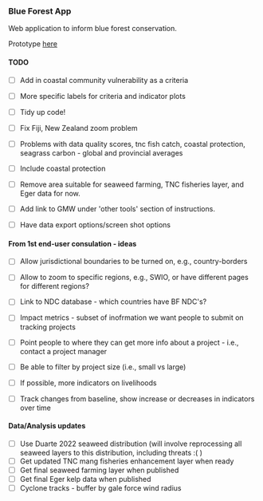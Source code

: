 ### Blue Forest App

Web application to inform blue forest conservation.

Prototype [here](https://global-wetlands.shinyapps.io/blue-forests-app/)

#### TODO

- [ ] Add in coastal community vulnerability as a criteria

- [ ] More specific labels for criteria and indicator plots

- [ ] Tidy up code!

- [ ] Fix Fiji, New Zealand zoom problem

- [ ] Problems with data quality scores, tnc fish catch, coastal protection, seagrass carbon - global and provincial averages

- [ ] Include coastal protection

- [ ] Remove area suitable for seaweed farming, TNC fisheries layer, and Eger data for now.

- [ ] Add link to GMW under 'other tools' section of instructions.

- [ ] Have data export options/screen shot options
 
#### From 1st end-user consulation - ideas

- [ ] Allow jurisdictional boundaries to be turned on, e.g., country-borders

- [ ] Allow to zoom to specific regions, e.g., SWIO, or have different pages for different regions?

- [ ] Link to NDC database - which countries have BF NDC's?

- [ ] Impact metrics - subset of inofrmation we want people to submit on tracking projects

- [ ] Point people to where they can get more info about a project - i.e., contact a project manager

- [ ] Be able to filter by project size (i.e., small vs large)

- [ ] If possible, more indicators on livelihoods

- [ ] Track changes from baseline, show increase or decreases in indicators over time

#### Data/Analysis updates 

- [ ] Use Duarte 2022 seaweed distribution (will involve reprocessing all seaweed layers to this distribution, including threats :( )
- [ ] Get updated TNC mang fisheries enhancement layer when ready
- [ ] Get final seaweed farming layer when published
- [ ] Get final Eger kelp data when published
- [ ] Cyclone tracks - buffer by gale force wind radius
